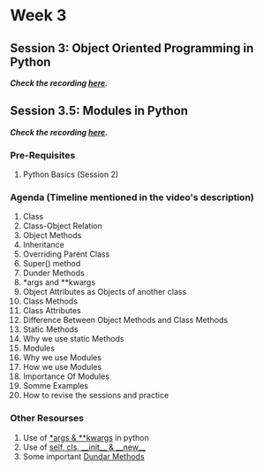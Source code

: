 # Week 3
## Session 3: Object Oriented Programming in Python
***Check the recording [here](https://youtu.be/k1okbrDf3yo).***
## Session 3.5: Modules in Python
***Check the recording [here](https://youtu.be/rGhyFi4r2f4).***

### Pre-Requisites
1) Python Basics (Session 2)

### Agenda (Timeline mentioned in the video's description)
1) Class
2) Class-Object Relation
3) Object Methods
5) Inheritance
6) Overriding Parent Class
7) Super() method
8) Dunder Methods
9) *args and \**kwargs
10) Object Attributes as Objects of another class
11) Class Methods
12) Class Attributes
13) Difference Between Object Methods and Class Methods
14) Static Methods
15) Why we use static Methods
16) Modules
17) Why we use Modules
18) How we use Modules
19) Importance Of Modules
20) Somme Examples
21) How to revise the sessions and practice


### Other Resourses

1) Use of [*args & **kwargs](https://realpython.com/python-kwargs-and-args/) in python
2) Use of [self, cls, \_\_init\_\_ & \_\_new\_\_](https://www.programiz.com/article/python-self-why#:~:text=The%20self%20keyword%20is%20used,object\)%20of%20the%20given%20class.&text=However%2C%20since%20the%20class%20is,its%20own%20attributes%20and%20methods)
3) Some important [Dundar Methods](https://holycoders.com/python-dunder-special-methods/)
